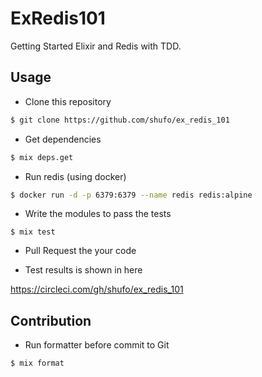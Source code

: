 # ExRedis101

Getting Started Elixir and Redis with TDD.

## Usage

- Clone this repository

```bash
$ git clone https://github.com/shufo/ex_redis_101
```

- Get dependencies

```bash
$ mix deps.get
```

- Run redis (using docker)

```bash
$ docker run -d -p 6379:6379 --name redis redis:alpine
```

- Write the modules to pass the tests

```
$ mix test
```

- Pull Request the your code

- Test results is shown in here

https://circleci.com/gh/shufo/ex_redis_101

## Contribution

- Run formatter before commit to Git

```
$ mix format
```
